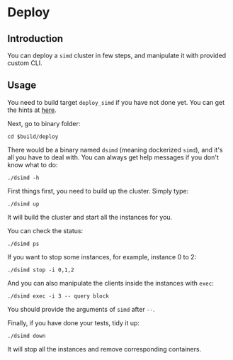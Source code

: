 # Deploy #

## Introduction ##

You can deploy a `simd` cluster in few steps, and manipulate it with provided custom CLI.

## Usage ##

You need to build target `deploy_simd` if you have not done yet. You can get the hints at [here](../README.md).

Next, go to binary folder:
``` shell
cd $build/deploy
```

There would be a binary named `dsimd` (meaning dockerized `simd`), and it's all you have to deal with. You can always get help messages if you don't know what to do:
``` shell
./dsimd -h
```

First things first, you need to build up the cluster. Simply type:
``` shell
./dsimd up
```
It will build the cluster and start all the instances for you.

You can check the status:
``` shell
./dsimd ps
```

If you want to stop some instances, for example, instance 0 to 2:
``` shell
./dsimd stop -i 0,1,2
```

And you can also manipulate the clients inside the instances with `exec`:
``` shell
./dsimd exec -i 3 -- query block
```
You should provide the arguments of `simd` after `--`.

Finally, if you have done your tests, tidy it up:
``` shell
./dsimd down
```
It will stop all the instances and remove corresponding containers.
